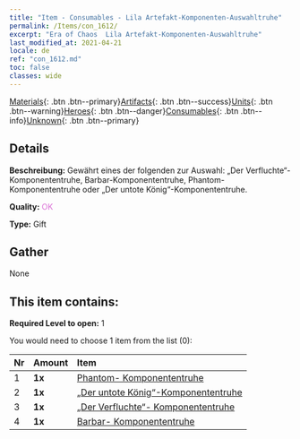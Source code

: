 ```yaml
---
title: "Item - Consumables - Lila Artefakt-Komponenten-Auswahltruhe"
permalink: /Items/con_1612/
excerpt: "Era of Chaos  Lila Artefakt-Komponenten-Auswahltruhe"
last_modified_at: 2021-04-21
locale: de
ref: "con_1612.md"
toc: false
classes: wide
---
```

 [Materials](/de/Items/){: .btn .btn--primary}[Artifacts](/de/Items/Artifacts/){: .btn .btn--success}[Units](/de/Items/Units/){: .btn .btn--warning}[Heroes](/de/Items/Heroes/){: .btn .btn--danger}[Consumables](/de/Items/Consumables/){: .btn .btn--info}[Unknown](/de/Items/Unknown/){: .btn .btn--primary}

## Details
 **Beschreibung:** Gewährt eines der folgenden zur Auswahl: „Der Verfluchte“-Komponententruhe, Barbar-Komponententruhe, Phantom-Komponententruhe oder „Der untote König“-Komponententruhe.

 **Quality:** <span style="color: #DA70D6">OK</span>

 **Type:** Gift

## Gather

  None

## This item contains:

 **Required Level to open:** 1

 You would need to choose 1 item from the list (0):

  | Nr | Amount |     Item    |
  |:---|:-------|:------------|
  | 1 |  **1x** | [Phantom- Komponententruhe](/de/Items/con_1339/) |  | 
  | 2 |  **1x** | [„Der untote König“-Komponententruhe](/de/Items/con_1340/) |  | 
  | 3 |  **1x** | [„Der Verfluchte“- Komponententruhe](/de/Items/con_1341/) |  | 
  | 4 |  **1x** | [Barbar- Komponententruhe](/de/Items/con_1342/) |  | 
